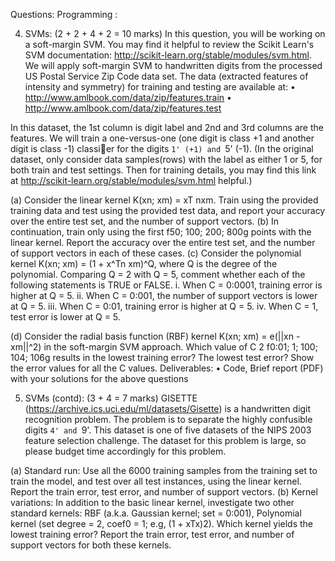Questions: Programming :

4. SVMs: (2 + 2 + 4 + 2 = 10 marks) In this question, you will be working on a
soft-margin SVM. You may find it helpful to review the Scikit Learn's SVM documentation:
http://scikit-learn.org/stable/modules/svm.html.
We will apply soft-margin SVM to handwritten digits from the processed US Postal Service
Zip Code data set. The data (extracted features of intensity and symmetry) for training and
testing are available at:
• http://www.amlbook.com/data/zip/features.train
• http://www.amlbook.com/data/zip/features.test

In this dataset, the 1st column is digit label and 2nd and 3rd columns are the features. We
will train a one-versus-one (one digit is class +1 and another digit is class -1) classier for
the digits `1' (+1) and `5' (-1). (In the original dataset, only consider data samples(rows)
with the label as either 1 or 5, for both train and test settings. Then for training details,
you may find this link at http://scikit-learn.org/stable/modules/svm.html helpful.)

(a) Consider the linear kernel K(xn; xm) = xT
nxm. Train using the provided training data
and test using the provided test data, and report your accuracy over the entire test set,
and the number of support vectors.
(b) In continuation, train only using the first f50; 100; 200; 800g points with the linear
kernel. Report the accuracy over the entire test set, and the number of support vectors
in each of these cases.
(c) Consider the polynomial kernel K(xn; xm) = (1 + x^Tn xm)^Q, where Q is the degree of
the polynomial. Comparing Q = 2 with Q = 5, comment whether each of the following
statements is TRUE or FALSE.
i. When C = 0:0001, training error is higher at Q = 5.
ii. When C = 0:001, the number of support vectors is lower at Q = 5.
iii. When C = 0:01, training error is higher at Q = 5.
iv. When C = 1, test error is lower at Q = 5.

(d) Consider the radial basis function (RBF) kernel K(xn; xm) = e(||xn - xm||^2) in the
soft-margin SVM approach. Which value of C 2 f0:01; 1; 100; 104; 106g results in the
lowest training error? The lowest test error? Show the error values for all the C values.
Deliverables:
• Code, Brief report (PDF) with your solutions for the above questions

5. SVMs (contd): (3 + 4 = 7 marks) GISETTE (https://archive.ics.uci.edu/ml/datasets/Gisette) is a handwritten digit recognition problem.
 The problem is to separate the highly confusible digits `4' and `9'. This dataset is one of five datasets of the NIPS 2003
feature selection challenge. The dataset for this problem is large, so please budget time
accordingly for this problem.

(a) Standard run: Use all the 6000 training samples from the training set to train the
model, and test over all test instances, using the linear kernel. Report the train error,
test error, and number of support vectors.
(b) Kernel variations: In addition to the basic linear kernel, investigate two other standard
kernels: RBF (a.k.a. Gaussian kernel; set 
 = 0:001), Polynomial kernel (set degree =
2, coef0 = 1; e.g, (1 + xTx)2). Which kernel yields the lowest training error? Report
the train error, test error, and number of support vectors for both these kernels.
